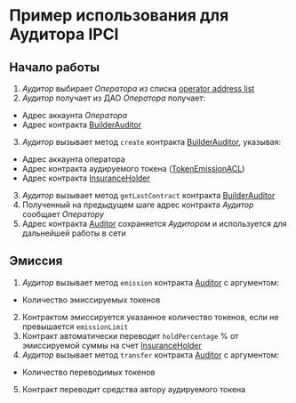 # Пример использования для Аудитора IPCI

## Начало работы

1. *Аудитор* выбирает *Оператора* из списка [operator address list][1] 
2. *Аудитор* получает из ДАО *Оператора* получает:
  - Адрес аккаунта *Оператора*
  - Адрес контракта [BuilderAuditor][2]
3. *Аудитор* вызывает метод `create` контракта [BuilderAuditor][2], указывая:
  - Адрес аккаунта оператора
  - Адрес контракта аудируемого токена ([TokenEmissionACL][3])
  - Адрес контракта [InsuranceHolder][4]
3. *Аудитор* вызывает метод `getLastContract` контракта [BuilderAuditor][2]
4. Полученный на предыдущем шаге адрес контракта *Аудитор* сообщает *Оператору*
5. Адрес контракта [Auditor][5] сохраняется *Аудитором* и используется для дальнейшей работы в сети


[1]: https://github.com/airalab/DAO-IPCI/blob/master/OperatorList.md
[2]: https://github.com/airalab/DAO-IPCI/blob/master/contracts/builder/BuilderAuditor.sol
[3]: https://github.com/airalab/core/blob/master/sol/token/TokenEmissionACL.sol
[4]: https://github.com/airalab/DAO-IPCI/blob/master/contracts/InsuranceHolder.sol
[5]: https://github.com/airalab/DAO-IPCI/blob/master/contracts/Auditor.sol

## Эмиссия

1. *Аудитор* вызывает метод `emission` контракта [Auditor][5] с аргументом:
  - Количество эмиссируемых токенов
2. Контрактом эмиссируется указанное количество токенов, если не превышается `emissionLimit`
3. Контракт автоматически переводит `holdPercentage` % от эмиссируемой суммы на счет [InsuranceHolder][4]
4. *Аудитор* вызывает метод `transfer` контракта [Auditor][5] с аргументом:
  - Количество переводимых токенов
5. Контракт переводит средства автору аудируемого токена
